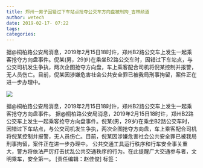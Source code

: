 ```yaml
---
title: 郑州一男子因错过下车站点抢夺公交车方向盘被刑拘_吉林频道
author: wetech
date: 2019-02-17- 07:22
tags: 
categories: 
---
```

据@桐柏路公安局消息，2019年2月15日18时许，郑州B2路公交车上发生一起乘客抢夺方向盘事件。倪某(男，29岁)在乘坐B2路公交车时，因错过下车站点，与公交司机发生争执，两次企图抢夺方向盘，车上乘客配合司机将倪某控制并报警，无人员伤亡。目前，倪某因涉嫌危害社会公共安全罪已被我局刑事拘留，案件正在进一步办理中。
<!-- more -->
                
<img align="center" border="0" src="http://p2.ifengimg.com/a/2016/0810/204c433878d5cf9size1_w16_h16.png" />
                
            
据@桐柏路公安局消息，2019年2月15日18时许，郑州B2路公交车上发生一起乘客抢夺方向盘事件。
据@桐柏路公安局消息，2019年2月15日18时许，郑州B2路公交车上发生一起乘客抢夺方向盘事件。倪某(男，29岁)在乘坐B2路公交车时，因错过下车站点，与公交司机发生争执，两次企图抢夺方向盘，车上乘客配合司机将倪某控制并报警，无人员伤亡。目前，倪某因涉嫌危害社会公共安全罪已被我局刑事拘留，案件正在进一步办理中。
公共交通工具运行秩序和行车安全事关重大，警方将依法严厉打击扰乱公共交通秩序的行为。在此提醒广大交通参与者，文明乘车，安全第一。
[责任编辑：赵佳俊]
标签：
 
 
             
